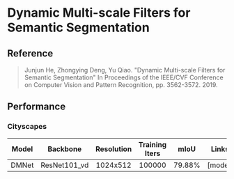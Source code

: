 # Dynamic Multi-scale Filters for Semantic Segmentation

## Reference

> Junjun He, Zhongying Deng, Yu Qiao. "Dynamic Multi-scale Filters for Semantic Segmentation" In Proceedings of the IEEE/CVF Conference on Computer Vision and Pattern Recognition, pp. 3562-3572. 2019.

## Performance

### Cityscapes

| Model | Backbone | Resolution | Training Iters | mIoU | Links |
|:-:|:-:|:-:|:-:|:-:|:-:|
|DMNet|ResNet101_vd|1024x512|100000|79.88%|[model]| [log]| [vdl]|

